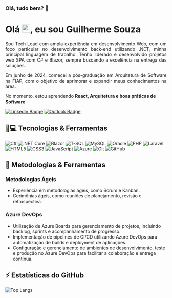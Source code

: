 ### Olá, tudo bem? :metal:

<h1 align="justify"> Olá <img src="https://media.giphy.com/media/hvRJCLFzcasrR4ia7z/giphy.gif" width="25px">, eu sou Guilherme Souza</h1>
<p align="justify">Sou Tech Lead com ampla experiência em desenvolvimento Web, com um foco particular no desenvolvimento back-end utilizando .NET, minha principal linguagem de trabalho. Tenho liderado e desenvolvido projetos web SPA com C# e Blazor, sempre buscando a excelência na entrega das soluções.</p>

<p align="justify">Em junho de 2024, comecei a pós-graduação em Arquitetura de Software na FIAP, com o objetivo de aprimorar e expandir meus conhecimentos na área.</p>

No momento, estou aprendendo **React, Arquitetura e boas práticas de Software**

[![Linkedin Badge](https://img.shields.io/badge/-Guilherme%20Souza-blue?style=flat-square&logo=Linkedin&logoColor=white&link=https://www.linkedin.com/in/guilherme-souza-7813491a4/)](https://www.linkedin.com/in/guilherme-souza-7813491a4/)
[![Outlook Badge](https://img.shields.io/badge/-gui240799@outlook.com-c14438?style=flat-square&logo=Microsoft-Outlook&logoColor=white&link=mailto:gui240799@outlook.com)](mailto:gui240799@outlook.com)

## 🚀💻 Tecnologias & Ferramentas

![C#](https://img.shields.io/badge/-C%23-239120?style=flat-square&logo=c-sharp&logoColor=white)
![.NET Core](https://img.shields.io/badge/-.NET%20Core-512BD4?style=flat-square&logo=dot-net&logoColor=white)
![Blazor](https://img.shields.io/badge/-Blazor-512BD4?style=flat-square&logo=blazor&logoColor=white)
![T-SQL](https://img.shields.io/badge/-T--SQL-CC2927?style=flat-square&logo=microsoft-sql-server&logoColor=white)
![MySQL](https://img.shields.io/badge/-MySQL-4479A1?style=flat-square&logo=mysql&logoColor=white)
![Oracle](https://img.shields.io/badge/-Oracle-F80000?style=flat-square&logo=oracle&logoColor=white)
![PHP](https://img.shields.io/badge/-PHP-777BB4?style=flat-square&logo=php&logoColor=white)
![Laravel](https://img.shields.io/badge/-Laravel-FF2D20?style=flat-square&logo=laravel&logoColor=white)
![HTML5](https://img.shields.io/badge/-HTML5-E34F26?style=flat-square&logo=html5&logoColor=white)
![CSS3](https://img.shields.io/badge/-CSS3-1572B6?style=flat-square&logo=css3)
![JavaScript](https://img.shields.io/badge/-JavaScript-F7DF1E?style=flat-square&logo=javascript&logoColor=black)
![Azure](https://img.shields.io/badge/-Azure-0078D4?style=flat-square&logo=microsoft-azure&logoColor=white)
![Git](https://img.shields.io/badge/-Git-F05032?style=flat-square&logo=git&logoColor=white)
![GitHub](https://img.shields.io/badge/-GitHub-181717?style=flat-square&logo=github&logoColor=white)

## 🔧 Metodologias & Ferramentas

### Metodologias Ágeis
- Experiência em metodologias ágeis, como Scrum e Kanban.
- Cerimônias ágeis, como reuniões de planejamento, revisão e retrospectiva.

### Azure DevOps
- Utilização de Azure Boards para gerenciamento de projetos, incluindo backlog, sprints e acompanhamento de progresso.
- Implementação de pipelines de CI/CD utilizando Azure DevOps para automatização de builds e deployment de aplicações.
- Configuração e gerenciamento de ambientes de desenvolvimento, teste e produção no Azure DevOps para facilitar a colaboração e entrega contínua.

## ⚡ Estatísticas do GitHub

![Top Langs](https://github-readme-stats.vercel.app/api/top-langs/?username=gfsouzacps&hide=TeX&layout=compact)
